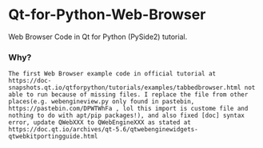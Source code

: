 # Qt-for-Python-Web-Browser
Web Browser Code in Qt for Python (PySide2) tutorial.

### Why?
    The first Web Browser example code in official tutorial at https://doc-snapshots.qt.io/qtforpython/tutorials/examples/tabbedbrowser.html not able to run because of missing files. I replace the file from other places(e.g. webengineview.py only found in pastebin, https://pastebin.com/DPWTWhFa , lol this import is custome file and nothing to do with apt/pip packages!), and also fixed [doc] syntax error, update QWebXXX to QWebEngineXXX as stated at https://doc.qt.io/archives/qt-5.6/qtwebenginewidgets-qtwebkitportingguide.html 
